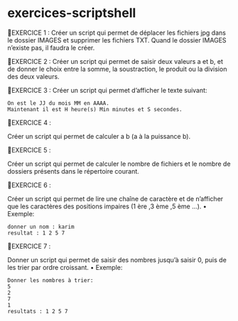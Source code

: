 # exercices-scriptshell

🔴EXERCICE 1 :
Créer un script qui permet de déplacer les fichiers jpg dans le dossier IMAGES et supprimer les fichiers TXT. Quand le dossier IMAGES n’existe pas, il faudra le créer.
  
🔴EXERCICE 2 :
Créer un script qui permet de saisir deux valeurs a et b, et de donner le choix entre la somme, la soustraction, le produit ou la division des deux valeurs.

🔴EXERCICE 3 :
Créer un script qui permet d’afficher le texte suivant:

	On est le JJ du mois MM en AAAA.
	Maintenant il est H heure(s) Min minutes et S secondes.


🔴EXERCICE 4 :

Créer un script qui permet de calculer a b (a à la puissance b).

🔴EXERCICE 5 :

Créer un script qui permet de calculer le nombre de fichiers et le nombre de dossiers présents dans le répertoire courant.

🔴EXERCICE 6 :

Créer un script qui permet de lire une chaîne de caractère et de n’afficher que les caractères des positions impaires (1 ère ,3 ème ,5 ème ...).
• Exemple:
	
	
	donner un nom : karim
	resultat : 1 2 5 7

🔴EXERCICE 7 :

Donner un script qui permet de saisir des nombres jusqu’à saisir 0, puis de les trier par ordre croissant.
• Exemple:

	Donner les nombres à trier:
	5
	2
	7
	1
	resultats : 1 2 5 7

